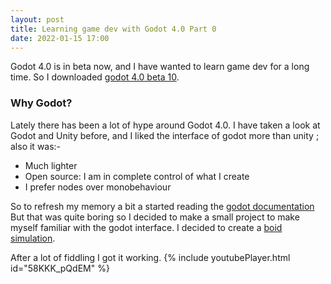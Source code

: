 ```yaml
---
layout: post
title: Learning game dev with Godot 4.0 Part 0
date: 2022-01-15 17:00
---
```

Godot 4.0 is in beta now, and I have wanted to learn game dev for a long
time. So I downloaded [godot 4.0 beta 10](https://godotengine.org/article/dev-snapshot-godot-4-0-beta-10).

### Why Godot?


Lately there has been a lot of hype around Godot 4.0.
I have taken a look at Godot and Unity before, and I liked the interface of 
godot more than unity ; also it was:-
- Much lighter 
- Open source: I am in complete control of what I create
- I prefer nodes over monobehaviour

So to refresh my memory a bit a started reading the [godot documentation](https://docs.godotengine.org/en/latest/)
But that was quite boring so I decided to make a small project to make myself familiar with the godot interface.
I decided to create a [boid simulation](https://en.wikipedia.org/wiki/Boids).

After a lot of fiddling I got it working.
{% include youtubePlayer.html id="58KKK_pQdEM" %}


